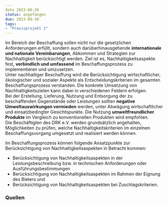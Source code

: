 ```yaml
---
date 2023-08-26
status: angefangen
due: 2023-09-30
tags:
- "Praxisprojekt 2"
---
```

Im Bereich der Beschaffung sollen nicht nur die gesetzlichen Anforderungen erfüllt, sondern auch darüberhinausgehende **internationale und nationale Vereinbarungen**, Abkommen und Strategien zur Nachhaltigkeit berücksichtigt werden. Ziel ist es, Nachhaltigkeitsaspekte fest, **verbindlich und umfassend** im Beschaffungsprozess zu implementieren und umzusetzen.  
Unter nachhaltiger Beschaffung wird die Berücksichtigung wirtschaftlicher, ökologischer und sozialer Aspekte als Entscheidungskriterien im gesamten Beschaffungsprozess verstanden. Die konkrete Umsetzung von Nachhaltigkeitszielen kann dabei in verschiedenen Feldern erfolgen.   
Bei der Erstellung, Lieferung, Nutzung und Entsorgung der zu beschaffenden Gegenstände oder Leistungen sollten **negative Umweltauswirkungen vermieden** werden, unter Abwägung wirtschaftlicher und einsatzbedingter Gesichtspunkte. Die Nutzung **umweltfreundlicher Produkte** im Vergleich zu konventionellen Produkten wird empfohlen.  
Die Beschäftigten des DRK e.V. werden grundsätzlich angehalten, Möglichkeiten zu prüfen, welche Nachhaltigkeitskriterien im einzelnen Beschaffungsvorgang umgesetzt und realisiert werden können.

Im Beschaffungsprozess können folgende Ansatzpunkte zur Berücksichtigung von Nachhaltigkeitsaspekten in Betracht kommen: 

- Berücksichtigung von Nachhaltigkeitsaspekten in der Leistungsbeschreibung bzw. in technischen Anforderungen oder Ausführungsbestimmungen
- Berücksichtigung von Nachhaltigkeitsaspekten im Rahmen der Eignung des Bieters und
- Berücksichtigung von Nachhaltigkeitsaspekten bei Zuschlagskriterien.

### Quellen